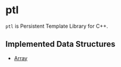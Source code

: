# ptl

`ptl` is Persistent Template Library for C++.

## Implemented Data Structures

* [Array](https://github.com/RIscRIpt/ptl/blob/master/include/plt/array.hxx)
